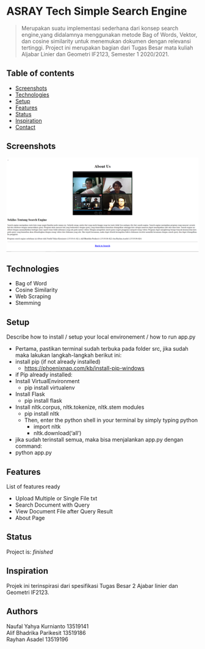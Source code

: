# ASRAY Tech Simple Search Engine
> Merupakan suatu implementasi sederhana dari konsep search engine,yang didalamnya menggunakan metode Bag of Words, Vektor, 
dan cosine similarity untuk menemukan dokumen dengan relevansi tertinggi. Project ini merupakan bagian dari Tugas Besar 
mata kuliah Aljabar Linier dan Geometri IF2123, Semester 1 2020/2021.

## Table of contents
* [Screenshots](#screenshots)
* [Technologies](#technologies)
* [Setup](#setup)
* [Features](#features)
* [Status](#status)
* [Inspiration](#inspiration)
* [Contact](#contact)

## Screenshots
![Example screenshot](./src/static/image/screenshot.png)

## Technologies
* Bag of Word
* Cosine Similarity
* Web Scraping
* Stemming

## Setup
Describe how to install / setup your local environement / how to run app.py
* Pertama, pastikan terminal sudah terbuka pada folder src, jika sudah maka lakukan langkah-langkah berikut ini:
* install pip (if not already installed)
	* https://phoenixnap.com/kb/install-pip-windows
* if Pip already installed:
* Install VirtualEnvironment
	* pip install virtualenv
* Install Flask
	* pip install flask
* Install nltk.corpus, nltk.tokenize, nltk.stem modules
	* pip install nltk
	* Then, enter the python shell in your terminal by simply typing python
		* import nltk
		* nltk.download(‘all’)
* jika sudah terinstall semua, maka bisa menjalankan app.py dengan command:
* python app.py


## Features
List of features ready 
* Upload Multiple or Single File txt
* Search Document with Query
* View Document File after Query Result
* About Page

## Status
Project is:  _finished_

## Inspiration
Projek ini terinspirasi dari spesifikasi Tugas Besar 2 Ajabar linier dan Geometri IF2123.

## Authors
Naufal Yahya Kurnianto 13519141 <br>
Alif Bhadrika Parikesit 13519186 <br>
Rayhan Asadel 13519196 <br>

